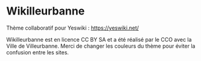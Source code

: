 # Wikilleurbanne
Thème collaboratif pour Yeswiki : https://yeswiki.net/

Wikilleurbanne est en licence CC BY SA et a été réalisé par le CCO avec la Ville de Villeurbanne. 
Merci de changer les couleurs du thème pour éviter la confusion entre les sites.
